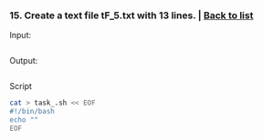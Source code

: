 ### <a id='task_15'>15. Create a text file tF_5.txt with 13 lines.</a>  |  [Back to list](#back_to_list)

Input:
``` bash

```

Output:
```

```

Script
``` bash
cat > task_.sh << EOF
#!/bin/bash
echo ""
EOF
```
